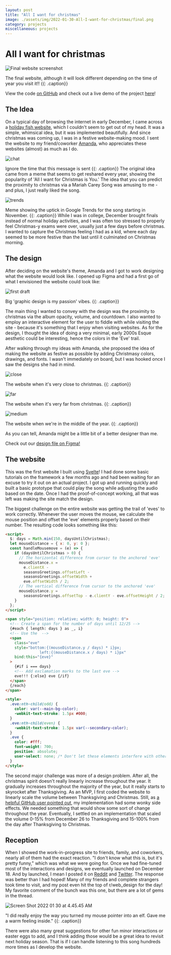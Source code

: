 ```yaml
---
layout: post
title: "All I want for christmas"
image: ./assets/img/2022-01-30-All-I-want-for-christmas/final.png
category: projects
miscellaneous: projects
---
```


# All I want for christmas

![Final website screenshot](./assets/img/2022-01-30-All-I-want-for-christmas/final.png)

The final website, although it will look different depending on the time of year you visit it!!
{{: .caption}}

View the code [on GitHub](https://github.com/leviv/christmas) and check out a live demo of the project [here](https://leviv.me/christmas/)!

## The Idea

On a typical day of browsing the internet in early December, I came across a [holiday fish website](https://sunday-desert.github.io/holiday-swim/#/), which I couldn't seem to get out of my head. It was a simple, whimsical idea, but it was implemented beautifully. And since christmas was coming up, I was in a festive website-making mood. I sent the website to my friend/coworker [Amanda](https://amandayeh.com/), who appreciates these websites (almost) as much as I do.

![chat](./assets/img/2022-01-30-All-I-want-for-christmas/chat.png)

Ignore the time that this message is sent
{{: .caption}}
The original idea came from a meme that seems to get reshared every year, showing the popularity of 'All I want for Christmas is You.' The idea that you can predict the proximity to christmas via a Mariah Carey Song was amusing to me - and plus, I just really liked the song.

![trends](./assets/img/2022-01-30-All-I-want-for-christmas/trends.jpg)

Meme showing the uptick in Google Trends for the song starting in November.
{{: .caption}}
While I was in college, December brought finals instead of normal holiday activities, and I was often too stressed to properly feel Christmas-y exams were over, usually just a few days before christmas. I wanted to capture the Christmas feeling I had as a kid, where each day seemed to be more festive than the last until it culminated on Christmas morning.

## The design

After deciding on the website's theme, Amanda and I got to work designing what the website would look like. I opened up Figma and had a first go of what I envisioned the website could look like:

![first draft](./assets/img/2022-01-30-All-I-want-for-christmas/first-draft.png)

Big 'graphic design is my passion' vibes.
{{: .caption}}

The main thing I wanted to convey with the design was the proximity to christmas via the album opacity, volume, and countdown. I also wanted to employ an interactive element for the user to fiddle with while visiting the site - because it's something that I enjoy when visiting websites. As for the design, I thought the idea of doing a very minimal, early 2000s Esque aesthetic could be interesting, hence the colors in the 'Eve' trail.

After walking through my ideas with Amanda, she proposed the idea of making the website as festive as possible by adding Christmasy colors, drawings, and fonts. I wasn't immediately on board, but I was hooked once I saw the designs she had in mind.

![close](./assets/img/2022-01-30-All-I-want-for-christmas/close.png)

The website when it's very close to christmas.
{{: .caption}}

![far](./assets/img/2022-01-30-All-I-want-for-christmas/far.png)

The website when it's very far from christmas.
{{: .caption}}

![medium](./assets/img/2022-01-30-All-I-want-for-christmas/medium.png)

The website when we're in the middle of the year.
{{: .caption}}

As you can tell, Amanda might be a little bit of a better designer than me.

Check out our [design file on Figma!](https://www.figma.com/file/HDUQtDFR2cYls89XkLtW4M/All-I-want-for-christmas?node-id=0%3A1)

## The website

This was the first website I built using [Svelte](https://svelte.dev/)! I had done some basic tutorials on the framework a few months ago and had been waiting for an excuse to try it out on an actual project. I got up and running quickly and built a basic prototype that could play the song while adjusting the audio based on the date. Once I had the proof-of-concept working, all that was left was making the site match the design.

The biggest challenge on the entire website was getting the trail of 'eves' to work correctly. Whenever the user moves the mouse, we calculate the mouse position and offset the 'eve' elements properly based on their number. The resulting code looks something like this:

```html
<script>
  $: days = Math.min(150, daysUntilChristmas);
  let mouseDistance = { x: 0, y: 0 };
  const handleMousemove = (e) => {
    if (daysUntilChristmas > 0) {
      // The horizontal difference from cursor to the anchored 'eve'
      mouseDistance.x =
        e.clientX -
        seasonsGreetings.offsetLeft -
        seasonsGreetings.offsetWidth +
        eve.offsetWidth / 2;
      // The vertical difference from cursor to the anchored 'eve'
      mouseDistance.y =
        seasonsGreetings.offsetTop - e.clientY - eve.offsetHeight / 2;
    }
  };
</script>

<span style="position: relative; width: 0; height: 0">
  <!-- Create a span for the number of days until 12/25 -->
  {#each { length: days } as _, i}
  <!-- Use the  -->
  <span
    class="eve"
    style="bottom:{(mouseDistance.y / days) * i}px;
               left:{(mouseDistance.x / days) * i}px"
    bind:this="{eve}"
  >
    {#if i === days}
    <!-- Add exclamation marks to the last eve -->
    eve!!! {:else} eve {/if}
  </span>
  {/each}
</span>

<style>
  .eve:nth-child(odd) {
    color: var(--main-bg-color);
    -webkit-text-stroke: 1.5px #000;
  }
  .eve:nth-child(even) {
    -webkit-text-stroke: 1.5px var(--secondary-color);
  }
  .eve {
    color: #fff;
    font-weight: 700;
    position: absolute;
    user-select: none; /* Don't let these elements interfere with other user interactions */
  }
</style>
```

The second major challenge was more of a design problem. After all, the christmas spirit doesn't really linearly increase throughout the year. It gradually increases throughout the majority of the year, but it really starts to skyrocket after Thanksgiving. As an MVP, I first coded the website to linearly scale the volume between Thanksgiving and Christmas. Still, as [a helpful GitHub user pointed out](https://github.com/leviv/christmas/issues/1), my implementation had some wonky side effects. We needed something that would show some sort of change throughout the year. Eventually, I settled on an implementation that scaled the volume 0-15% from December 26 to Thanksgiving and 15-100% from the day after Thanksgiving to Christmas.

## Reception

When I showed the work-in-progress site to friends, family, and coworkers, nearly all of them had the exact reaction. "I don't know what this is, but it's pretty funny," which was what we were going for. Once we had fine-tuned most of the interactions and designs, we eventually launched on December 18. And by launched, I mean I posted it on [Reddit](https://www.reddit.com/r/web_design/comments/rj5wgt/i_built_a_website_that_plays_all_i_want_for/) and [Twitter](https://twitter.com/villarreallevi/status/1472171321513676800). The response was better than I had hoped! Many of my friends and complete strangers took time to visit, and my post even hit the top of r/web_design for the day! My favorite comment of the bunch was this one, but there are a lot of gems in the thread.

![Screen Shot 2022 01 30 at 4.45.45 AM](./assets/img/2022-01-30-All-I-want-for-christmas/chat.png)

"I did really enjoy the way you turned my mouse pointer into an elf. Gave me a warm feeling inside."
{{: .caption}}

There were also many great suggestions for other fun minor interactions or easter eggs to add, and I think adding those would be a great idea to revisit next holiday season. That is if I can handle listening to this song hundreds more times as I develop the website.
